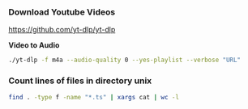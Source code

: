 ### Download Youtube Videos
https://github.com/yt-dlp/yt-dlp

**Video to Audio**
```bash
./yt-dlp -f m4a --audio-quality 0 --yes-playlist --verbose "URL"
```

### Count lines of files in directory unix
```bash
find . -type f -name "*.ts" | xargs cat | wc -l
```
